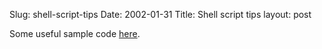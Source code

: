Slug: shell-script-tips
Date: 2002-01-31
Title: Shell script tips
layout: post

Some useful sample code <a href="http://ieee.uow.edu.au/documents/Unix_Guide/Unix_Guide/node27.html">here</a>.
